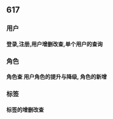 ## 617

### 用户

#### 登录,注册,用户增删改查,单个用户的查询

### 角色

#### 角色查 用户角色的提升与降级, 角色的新增

### 标签

#### 标签的增删改查
